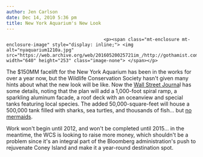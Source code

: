 ```yaml
---
author: Jen Carlson
date: Dec 14, 2010 5:36 pm
title: New York Aquarium's New Look
---
```


	
										<p><span class="mt-enclosure mt-enclosure-image" style="display: inline;"> <img alt="nyaquarium1210a.jpg" src="https://web.archive.org/web/20160520025721im_/http://gothamist.com/attachments/arts_jen/nyaquarium1210a.jpg" width="640" height="253" class="image-none"> </span></p>

<p>The $150MM facelift for the New York Aquarium has been in the works for over a year now, but the Wildlife Conservation Society hasn&apos;t given many hints about what the new look will be like. Now the <a href="https://web.archive.org/web/20160520025721/http://online.wsj.com/article/SB10001424052748703727804576017883339171002.html?mod=WSJ_NY_LEFTSecondStories">Wall Street Journa</a>l has some details, noting that the plan will add a 1,000-foot spiral ramp, a sparkling aluminum facade, a roof deck with an oceanview and special tanks featuring local species. The added 50,000-square-feet will house a 500,000 tank filled with sharks, sea turtles, and thousands of fish... but <a href="https://web.archive.org/web/20160520025721/http://gothamist.com/2010/03/03/peta_wants_mermaids.php">no mermaids</a>.</p>

<p>Work won&apos;t begin until 2012, and won&apos;t be completed until 2015... in the meantime, the WCS is looking to raise more money, which shouldn&apos;t be a problem since it&apos;s an integral part of the Bloomberg administration&apos;s push to rejuvenate Coney Island and make it a year-round destination spot.</p>					
										
									
				